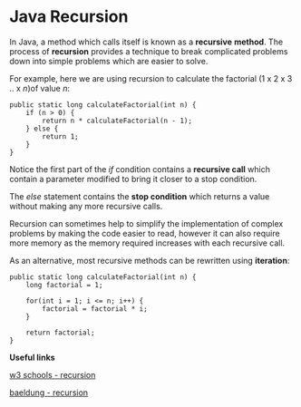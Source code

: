 # Java Recursion


In Java, a method which calls itself is known as a **recursive** **method**. The process of **recursion** provides a technique to break complicated problems down into simple problems which are easier to solve.

For example, here we are using recursion to calculate the factorial (1 x 2 x 3 .. x *n*)of value *n*:

	public static long calculateFactorial(int n) {
		if (n > 0) {
			return n * calculateFactorial(n - 1);
		} else {
			return 1;
		}
	}
	
Notice the first part of the *if* condition contains a **recursive call** which contain a parameter modified to bring it closer to a stop condition.

The *else* statement contains the **stop condition** which returns a value without making any more recursive calls.

Recursion can sometimes help to simplify the implementation of complex problems by making the code easier to read, however it can also require more memory as the memory required increases with each recursive call.

As an alternative, most recursive methods can be rewritten using **iteration**:

    public static long calculateFactorial(int n) {    
        long factorial = 1;
        
        for(int i = 1; i <= n; i++) {
        	factorial = factorial * i;
        }
        
        return factorial;
    }
    
**Useful links**

[w3 schools - recursion](https://www.w3schools.com/java/java_recursion.asp)

[baeldung - recursion](https://www.baeldung.com/java-recursion)